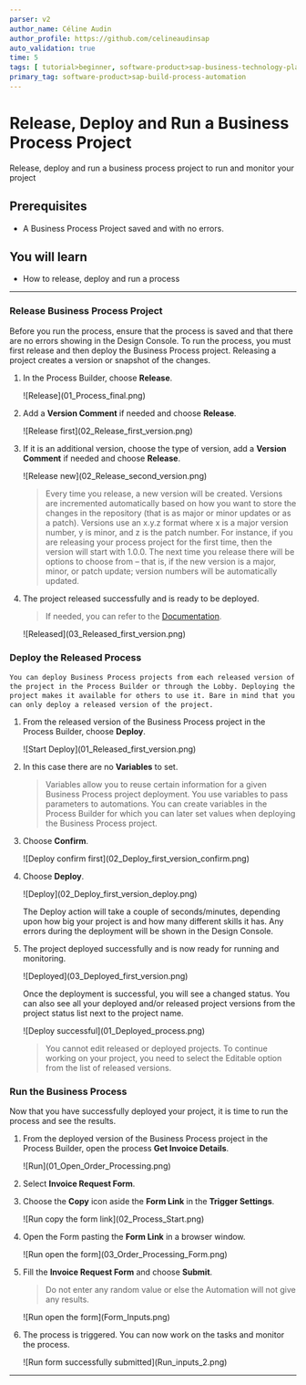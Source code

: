 ```yaml
---
parser: v2
author_name: Céline Audin
author_profile: https://github.com/celineaudinsap
auto_validation: true
time: 5
tags: [ tutorial>beginner, software-product>sap-business-technology-platform, tutorial>free-tier]
primary_tag: software-product>sap-build-process-automation
---
```


# Release, Deploy and Run a Business Process Project
<!-- description --> Release, deploy and run a business process project to run and monitor your project

## Prerequisites
- A Business Process Project saved and with no errors.

## You will learn
  - How to release, deploy and run a process

---

### Release Business Process Project
Before you run the process, ensure that the process is saved and that there are no errors showing in the Design Console. To run the process, you must first release and then deploy the Business Process project. Releasing a project creates a version or snapshot of the changes.

1. In the Process Builder, choose **Release**.

    <!-- border -->![Release](01_Process_final.png)

2. Add a **Version Comment** if needed and choose **Release**.

    <!-- border -->![Release first](02_Release_first_version.png)

3. If it is an additional version, choose the type of version, add a **Version Comment** if needed and choose **Release**.

    <!-- border -->![Release new](02_Release_second_version.png)

    > Every time you release, a new version will be created. Versions are incremented automatically based on how you want to store the changes in the repository (that is as major or minor updates or as a patch). Versions use an x.y.z format where x is a major version number, y is minor, and z is the patch number. For instance, if you are releasing your process project for the first time, then the version will start with 1.0.0. The next time you release there will be options to choose from – that is, if the new version is a major, minor, or patch update; version numbers will be automatically updated.

4. The project released successfully and is ready to be deployed.

    > If needed, you can refer to the [Documentation](https://help.sap.com/docs/PROCESS_AUTOMATION/a331c4ef0a9d48a89c779fd449c022e7/5ec3714e12ce487da35c009505eaf3a5.html?version=Cloud).

    <!-- border -->![Released](03_Released_first_version.png)


### Deploy the Released Process


    You can deploy Business Process projects from each released version of the project in the Process Builder or through the Lobby. Deploying the project makes it available for others to use it. Bare in mind that you can only deploy a released version of the project.

1. From the released version of the Business Process project in the Process Builder, choose **Deploy**.

    <!-- border -->![Start Deploy](01_Released_first_version.png)

2. In this case there are no **Variables** to set.

    > Variables allow you to reuse certain information for a given Business Process project deployment. You use variables to pass parameters to automations. You can create variables in the Process Builder for which you can later set values when deploying the Business Process project.

3. Choose **Confirm**.

    <!-- border -->![Deploy confirm  first](02_Deploy_first_version_confirm.png)

4. Choose **Deploy**.

    <!-- border -->![Deploy](02_Deploy_first_version_deploy.png)

    The Deploy action will take a couple of seconds/minutes, depending upon how big your project is and how many different skills it has. Any errors during the deployment will be shown in the Design Console.

5. The project deployed successfully and is now ready for running and monitoring.

    <!-- border -->![Deployed](03_Deployed_first_version.png)

    Once the deployment is successful, you will see a changed status. You can also see all your deployed and/or released project versions from the project status list next to the project name.

    <!-- border -->![Deploy successful](01_Deployed_process.png)

    > You cannot edit released or deployed projects. To continue working on your project, you need to select the Editable option from the list of released versions.



### Run the Business Process


   Now that you have successfully deployed your project, it is time to run the process and see the results.

1. From the deployed version of the Business Process project in the Process Builder, open the process **Get Invoice Details**.

    <!-- border -->![Run](01_Open_Order_Processing.png)

2. Select **Invoice Request Form**.

3. Choose the **Copy** icon aside the **Form Link** in the **Trigger Settings**.

    <!-- border -->![Run copy the form link](02_Process_Start.png)

4. Open the Form pasting the **Form Link** in a browser window.

    <!-- border -->![Run open the form](03_Order_Processing_Form.png)

5. Fill the **Invoice Request Form** and choose **Submit**.

    > Do not enter any random value or else the Automation will not give any results.

    <!-- border -->![Run open the form](Form_Inputs.png)

6. The process is triggered. You can now work on the tasks and monitor the process.

    <!-- border -->![Run form successfully submitted](Run_inputs_2.png)


---
